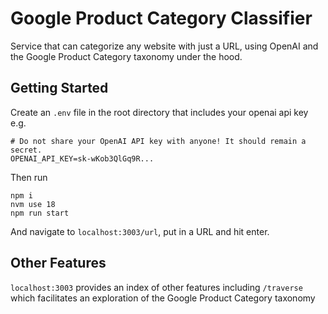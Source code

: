 # Google Product Category Classifier

Service that can categorize any website with just a URL, using OpenAI and the Google Product Category taxonomy under the hood.

## Getting Started

Create an `.env` file in the root directory that includes your openai api key e.g.

```
# Do not share your OpenAI API key with anyone! It should remain a secret.
OPENAI_API_KEY=sk-wKob3QlGq9R...
```

Then run

```
npm i
nvm use 18
npm run start
```

And navigate to `localhost:3003/url`, put in a URL and hit enter.

## Other Features

`localhost:3003` provides an index of other features including `/traverse` which facilitates an exploration of the Google Product Category taxonomy
